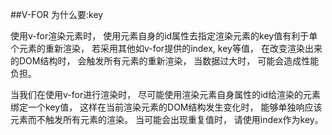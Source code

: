##V-FOR 为什么要:key

使用v-for渲染元素时，
使用元素自身的id属性去指定渲染元素的key值有利于单个元素的重新渲染，
若采用其他如v-for提供的index, key等值，
在改变渲染出来的DOM结构时，
会触发所有元素的重新渲染，
当数据过大时，
可能会造成性能负担。

当我们在使用v-for进行渲染时，
尽可能使用渲染元素自身属性的id给渲染的元素绑定一个key值，
这样在当前渲染元素的DOM结构发生变化时，
能够单独响应该元素而不触发所有元素的渲染。
当可能会出现重复值时，
请使用index作为key。

